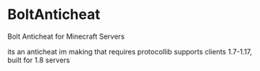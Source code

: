 # BoltAnticheat
Bolt Anticheat for Minecraft Servers

its an anticheat im making that requires protocollib
supports clients 1.7-1.17, built for 1.8 servers

